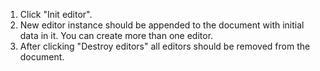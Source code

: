 1. Click "Init editor".
2. New editor instance should be appended to the document with initial data in it. You can create more than one editor.
3. After clicking "Destroy editors" all editors should be removed from the document.
